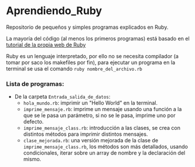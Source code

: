 # Aprendiendo_Ruby

Repositorio de pequeños y simples programas explicados en Ruby.  

La mayoría del código (al menos los primeros programas) está basado en el [tutorial de la propia web de Ruby](https://www.ruby-lang.org/en/documentation/quickstart/) 

Ruby es un lenguaje interpretado, por ello no se necesita compilador (a tomar por saco los makefiles por fin), para ejecutar un programa en la terminal se usa el comando `ruby nombre_del_archivo.rb`

### **Lista de programas:**  
- De la carpeta `Entrada_salida_de_datos`:
	- `hola_mundo.rb`: imprimir un "Hello World" en la terminal.  
	- `imprime_mensaje.rb`: imprime un mensaje usando una función a la que se le pasa un parámetro, si no se le pasa, imprime uno por defecto.  
	- `imprime_mensaje_class.rb`: introducción a las clases, se crea con distintos métodos para imprimir distintos mensajes.  
	- `clase_mejorada.rb`: una versión mejorada de la clase de `imprime_mensaje_class.rb`, los métodos son más detallados, usando condicionales, iterar sobre un array de nombre y la declaración del mismo.